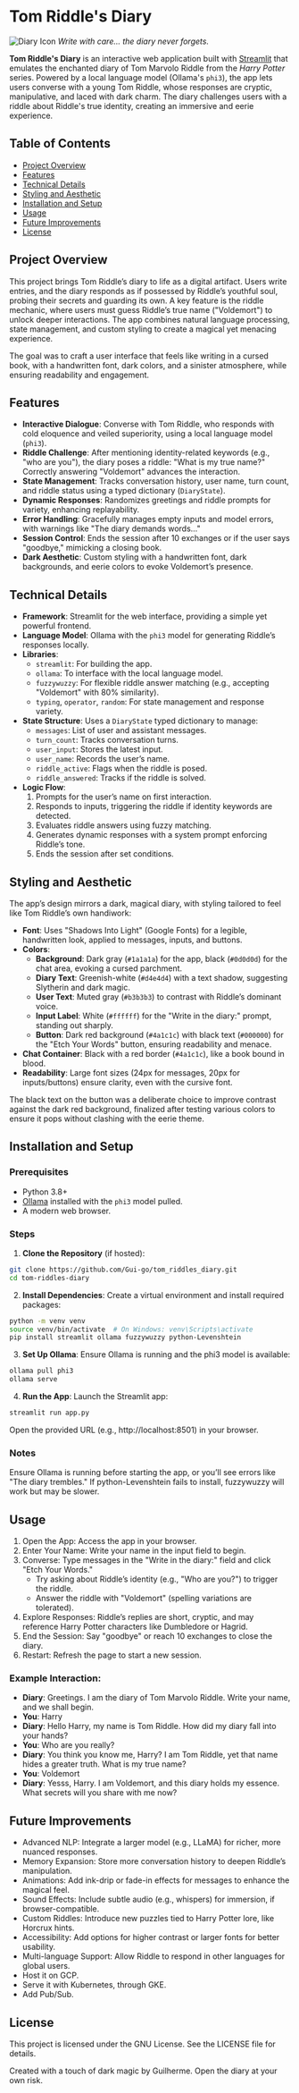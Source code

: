 # Tom Riddle's Diary

![Diary Icon](📖) *Write with care... the diary never forgets.*

**Tom Riddle's Diary** is an interactive web application built with [Streamlit](https://streamlit.io/) that emulates the enchanted diary of Tom Marvolo Riddle from the *Harry Potter* series. Powered by a local language model (Ollama's `phi3`), the app lets users converse with a young Tom Riddle, whose responses are cryptic, manipulative, and laced with dark charm. The diary challenges users with a riddle about Riddle's true identity, creating an immersive and eerie experience.

## Table of Contents
- [Project Overview](#project-overview)
- [Features](#features)
- [Technical Details](#technical-details)
- [Styling and Aesthetic](#styling-and-aesthetic)
- [Installation and Setup](#installation-and-setup)
- [Usage](#usage)
- [Future Improvements](#future-improvements)
- [License](#license)

## Project Overview

This project brings Tom Riddle’s diary to life as a digital artifact. Users write entries, and the diary responds as if possessed by Riddle’s youthful soul, probing their secrets and guarding its own. A key feature is the riddle mechanic, where users must guess Riddle’s true name ("Voldemort") to unlock deeper interactions. The app combines natural language processing, state management, and custom styling to create a magical yet menacing experience.

The goal was to craft a user interface that feels like writing in a cursed book, with a handwritten font, dark colors, and a sinister atmosphere, while ensuring readability and engagement.

## Features

- **Interactive Dialogue**: Converse with Tom Riddle, who responds with cold eloquence and veiled superiority, using a local language model (`phi3`).
- **Riddle Challenge**: After mentioning identity-related keywords (e.g., "who are you"), the diary poses a riddle: "What is my true name?" Correctly answering "Voldemort" advances the interaction.
- **State Management**: Tracks conversation history, user name, turn count, and riddle status using a typed dictionary (`DiaryState`).
- **Dynamic Responses**: Randomizes greetings and riddle prompts for variety, enhancing replayability.
- **Error Handling**: Gracefully manages empty inputs and model errors, with warnings like "The diary demands words..."
- **Session Control**: Ends the session after 10 exchanges or if the user says "goodbye," mimicking a closing book.
- **Dark Aesthetic**: Custom styling with a handwritten font, dark backgrounds, and eerie colors to evoke Voldemort’s presence.

## Technical Details

- **Framework**: Streamlit for the web interface, providing a simple yet powerful frontend.
- **Language Model**: Ollama with the `phi3` model for generating Riddle’s responses locally.
- **Libraries**:
  - `streamlit`: For building the app.
  - `ollama`: To interface with the local language model.
  - `fuzzywuzzy`: For flexible riddle answer matching (e.g., accepting "Voldemort" with 80% similarity).
  - `typing`, `operator`, `random`: For state management and response variety.
- **State Structure**: Uses a `DiaryState` typed dictionary to manage:
  - `messages`: List of user and assistant messages.
  - `turn_count`: Tracks conversation turns.
  - `user_input`: Stores the latest input.
  - `user_name`: Records the user’s name.
  - `riddle_active`: Flags when the riddle is posed.
  - `riddle_answered`: Tracks if the riddle is solved.
- **Logic Flow**:
  1. Prompts for the user’s name on first interaction.
  2. Responds to inputs, triggering the riddle if identity keywords are detected.
  3. Evaluates riddle answers using fuzzy matching.
  4. Generates dynamic responses with a system prompt enforcing Riddle’s tone.
  5. Ends the session after set conditions.

## Styling and Aesthetic

The app’s design mirrors a dark, magical diary, with styling tailored to feel like Tom Riddle’s own handiwork:

- **Font**: Uses "Shadows Into Light" (Google Fonts) for a legible, handwritten look, applied to messages, inputs, and buttons.
- **Colors**:
  - **Background**: Dark gray (`#1a1a1a`) for the app, black (`#0d0d0d`) for the chat area, evoking a cursed parchment.
  - **Diary Text**: Greenish-white (`#d4e4d4`) with a text shadow, suggesting Slytherin and dark magic.
  - **User Text**: Muted gray (`#b3b3b3`) to contrast with Riddle’s dominant voice.
  - **Input Label**: White (`#ffffff`) for the "Write in the diary:" prompt, standing out sharply.
  - **Button**: Dark red background (`#4a1c1c`) with black text (`#000000`) for the "Etch Your Words" button, ensuring readability and menace.
- **Chat Container**: Black with a red border (`#4a1c1c`), like a book bound in blood.
- **Readability**: Large font sizes (24px for messages, 20px for inputs/buttons) ensure clarity, even with the cursive font.

The black text on the button was a deliberate choice to improve contrast against the dark red background, finalized after testing various colors to ensure it pops without clashing with the eerie theme.

## Installation and Setup

### Prerequisites
- Python 3.8+
- [Ollama](https://ollama.ai/) installed with the `phi3` model pulled.
- A modern web browser.

### Steps
1. **Clone the Repository** (if hosted):
```bash
git clone https://github.com/Gui-go/tom_riddles_diary.git
cd tom-riddles-diary
```
2. **Install Dependencies**: Create a virtual environment and install required packages:
```bash
python -m venv venv
source venv/bin/activate  # On Windows: venv\Scripts\activate
pip install streamlit ollama fuzzywuzzy python-Levenshtein
```
3. **Set Up Ollama**: Ensure Ollama is running and the phi3 model is available:
```bash
ollama pull phi3
ollama serve
```
4. **Run the App**: Launch the Streamlit app:
```bash
streamlit run app.py
```
Open the provided URL (e.g., http://localhost:8501) in your browser.

### Notes
Ensure Ollama is running before starting the app, or you’ll see errors like "The diary trembles."
If python-Levenshtein fails to install, fuzzywuzzy will work but may be slower.

## Usage
1. Open the App: Access the app in your browser.
2. Enter Your Name: Write your name in the input field to begin.
3. Converse: Type messages in the "Write in the diary:" field and click "Etch Your Words."
    - Try asking about Riddle’s identity (e.g., "Who are you?") to trigger the riddle.
    - Answer the riddle with "Voldemort" (spelling variations are tolerated).
4. Explore Responses: Riddle’s replies are short, cryptic, and may reference Harry Potter characters like Dumbledore or Hagrid.
5. End the Session: Say "goodbye" or reach 10 exchanges to close the diary.
6. Restart: Refresh the page to start a new session.
### Example Interaction:

- **Diary**: Greetings. I am the diary of Tom Marvolo Riddle. Write your name, and we shall begin.
- **You**: Harry
- **Diary**: Hello Harry, my name is Tom Riddle. How did my diary fall into your hands?
- **You**: Who are you really?
- **Diary**: You think you know me, Harry? I am Tom Riddle, yet that name hides a greater truth. What is my true name?
- **You**: Voldemort
- **Diary**: Yesss, Harry. I am Voldemort, and this diary holds my essence. What secrets will you share with me now?

## Future Improvements
- Advanced NLP: Integrate a larger model (e.g., LLaMA) for richer, more nuanced responses.
- Memory Expansion: Store more conversation history to deepen Riddle’s manipulation.
- Animations: Add ink-drip or fade-in effects for messages to enhance the magical feel.
- Sound Effects: Include subtle audio (e.g., whispers) for immersion, if browser-compatible.
- Custom Riddles: Introduce new puzzles tied to Harry Potter lore, like Horcrux hints.
- Accessibility: Add options for higher contrast or larger fonts for better usability.
- Multi-language Support: Allow Riddle to respond in other languages for global users.
- Host it on GCP.
- Serve it with Kubernetes, through GKE.
- Add Pub/Sub.

## License
This project is licensed under the GNU License. See the LICENSE file for details.

Created with a touch of dark magic by Guilherme. Open the diary at your own risk.




